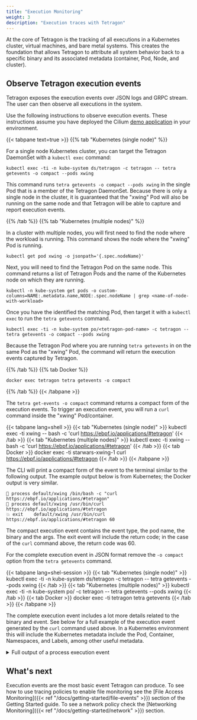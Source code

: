 ```yaml
---
title: "Execution Monitoring"
weight: 3
description: "Execution traces with Tetragon"
---
```


At the core of Tetragon is the tracking of all executions in a Kubernetes cluster,
virtual machines, and bare metal systems. This creates the foundation that allows
Tetragon to attribute all system behavior back to a specific binary and its
associated metadata (container, Pod, Node, and cluster).

## Observe Tetragon execution events

Tetragon exposes the execution events over JSON logs and GRPC stream. The user
can then observe all executions in the system.

Use the following instructions to observe execution events. These instructions
assume you have deployed the Cilium [demo application](https://docs.cilium.io/en/stable/gettingstarted/demo/)
in your environment.

{{< tabpane text=true >}}
{{% tab "Kubernetes (single node)" %}}

For a single node Kubernetes cluster, you can target the Tetragon DaemonSet with
a `kubectl exec` command:

```shell
kubectl exec -ti -n kube-system ds/tetragon -c tetragon -- tetra getevents -o compact --pods xwing
```

This command runs `tetra getevents -o compact --pods xwing` in the single Pod
that is a member of the Tetragon DaemonSet. Because there is only a single node
in the cluster, it is guaranteed that the "xwing" Pod will also be running on
the same node and that Tetragon will be able to capture and report execution
events.

{{% /tab %}}
{{% tab "Kubernetes (multiple nodes)" %}}

In a cluster with multiple nodes, you will first need to find the node where
the workload is running. This command shows the node where the "xwing" Pod is
running.

```shell
kubectl get pod xwing -o jsonpath='{.spec.nodeName}'
```

Next, you will need to find the Tetragon Pod on the same node. This command
returns a list of Tetragon Pods and the name of the Kubernetes node on which
they are running.

```shell
kubectl -n kube-system get pods -o custom-columns=NAME:.metadata.name,NODE:.spec.nodeName | grep <name-of-node-with-workload>
```

Once you have the identified the matching Pod, then target it with a `kubectl
exec` to run the `tetra getevents` command.

```shell
kubectl exec -ti -n kube-system po/<tetragon-pod-name> -c tetragon -- tetra getevents -o compact --pods xwing
```

Because the Tetragon Pod where you are running `tetra getevents` in on the same
Pod as the "xwing" Pod, the command will return the execution events captured by
Tetragon.

{{% /tab %}}
{{% tab Docker %}}

```shell
docker exec tetragon tetra getevents -o compact
```

{{% /tab %}}
{{< /tabpane >}}

The `tetra get-events -o compact` command returns a compact form of the execution
events. To trigger an execution event, you will run a `curl` command inside the
"xwing" Pod/container.

{{< tabpane lang=shell >}}
{{< tab "Kubernetes (single node)" >}}
kubectl exec -ti xwing -- bash -c 'curl https://ebpf.io/applications/#tetragon'
{{< /tab >}}
{{< tab "Kubernetes (multiple nodes)" >}}
kubectl exec -ti xwing -- bash -c 'curl https://ebpf.io/applications/#tetragon'
{{< /tab >}}
{{< tab Docker >}}
docker exec -ti starwars-xwing-1 curl https://ebpf.io/applications/#tetragon
{{< /tab >}}
{{< /tabpane >}}

The CLI will print a compact form of the event to the terminal similar to the
following output. The example output below is from Kubernetes; the Docker output
is very similar.

```
🚀 process default/xwing /bin/bash -c "curl https://ebpf.io/applications/#tetragon"
🚀 process default/xwing /usr/bin/curl https://ebpf.io/applications/#tetragon
💥 exit    default/xwing /usr/bin/curl https://ebpf.io/applications/#tetragon 60
```

The compact execution event contains the event type, the pod name, the binary
and the args. The exit event will include the return code; in the case of the
`curl` command above, the return code was 60.

For the complete execution event in JSON format remove the `-o compact` option
from the `tetra getevents` command.

{{< tabpane lang=shel-session >}}
{{< tab "Kubernetes (single node)" >}}
kubectl exec -ti -n kube-system ds/tetragon -c tetragon -- tetra getevents --pods xwing
{{< /tab >}}
{{< tab "Kubernetes (multiple nodes)" >}}
kubectl exec -ti -n kube-system po/<tetragon-pod-name> -c tetragon -- tetra getevents --pods xwing
{{< /tab >}}
{{< tab Docker >}}
docker exec -ti tetragon tetra getevents
{{< /tab >}}
{{< /tabpane >}}

The complete execution event includes a lot more details related to the binary
and event. See below for a full example of the execution event generated by the
`curl` command used above. In a Kubernetes environment this will include the
Kubernetes metadata include the Pod, Container, Namespaces, and Labels, among
other useful metadata.

<details><summary>Full output of a process execution event</summary>
<p>

```json
{
  "process_exec": {
    "process": {
      "exec_id": "Z2tlLWpvaG4tNjMyLWRlZmF1bHQtcG9vbC03MDQxY2FjMC05czk1OjEzNTQ4Njc0MzIxMzczOjUyNjk5",
      "pid": 52699,
      "uid": 0,
      "cwd": "/",
      "binary": "/usr/bin/curl",
      "arguments": "https://ebpf.io/applications/#tetragon",
      "flags": "execve rootcwd",
      "start_time": "2023-10-06T22:03:57.700327580Z",
      "auid": 4294967295,
      "pod": {
        "namespace": "default",
        "name": "xwing",
        "container": {
          "id": "containerd://551e161c47d8ff0eb665438a7bcd5b4e3ef5a297282b40a92b7c77d6bd168eb3",
          "name": "spaceship",
          "image": {
            "id": "docker.io/tgraf/netperf@sha256:8e86f744bfea165fd4ce68caa05abc96500f40130b857773186401926af7e9e6",
            "name": "docker.io/tgraf/netperf:latest"
          },
          "start_time": "2023-10-06T21:52:41Z",
          "pid": 49
        },
        "pod_labels": {
          "app.kubernetes.io/name": "xwing",
          "class": "xwing",
          "org": "alliance"
        },
        "workload": "xwing"
      },
      "docker": "551e161c47d8ff0eb665438a7bcd5b4",
      "parent_exec_id": "Z2tlLWpvaG4tNjMyLWRlZmF1bHQtcG9vbC03MDQxY2FjMC05czk1OjEzNTQ4NjcwODgzMjk5OjUyNjk5",
      "tid": 52699
    },
    "parent": {
      "exec_id": "Z2tlLWpvaG4tNjMyLWRlZmF1bHQtcG9vbC03MDQxY2FjMC05czk1OjEzNTQ4NjcwODgzMjk5OjUyNjk5",
      "pid": 52699,
      "uid": 0,
      "cwd": "/",
      "binary": "/bin/bash",
      "arguments": "-c \"curl https://ebpf.io/applications/#tetragon\"",
      "flags": "execve rootcwd clone",
      "start_time": "2023-10-06T22:03:57.696889812Z",
      "auid": 4294967295,
      "pod": {
        "namespace": "default",
        "name": "xwing",
        "container": {
          "id": "containerd://551e161c47d8ff0eb665438a7bcd5b4e3ef5a297282b40a92b7c77d6bd168eb3",
          "name": "spaceship",
          "image": {
            "id": "docker.io/tgraf/netperf@sha256:8e86f744bfea165fd4ce68caa05abc96500f40130b857773186401926af7e9e6",
            "name": "docker.io/tgraf/netperf:latest"
          },
          "start_time": "2023-10-06T21:52:41Z",
          "pid": 49
        },
        "pod_labels": {
          "app.kubernetes.io/name": "xwing",
          "class": "xwing",
          "org": "alliance"
        },
        "workload": "xwing"
      },
      "docker": "551e161c47d8ff0eb665438a7bcd5b4",
      "parent_exec_id": "Z2tlLWpvaG4tNjMyLWRlZmF1bHQtcG9vbC03MDQxY2FjMC05czk1OjEzNTQ4NjQ1MjQ1ODM5OjUyNjg5",
      "tid": 52699
    }
  },
  "node_name": "gke-john-632-default-pool-7041cac0-9s95",
  "time": "2023-10-06T22:03:57.700326678Z"
}
```
</p>
</details>

## What's next

Execution events are the most basic event Tetragon can produce. To see how to
use tracing policies to enable file monitoring see the
[File Access Monitoring]({{< ref "/docs/getting-started/file-events" >}}) section of the Getting Started guide.
To see a network policy check the [Networking Monitoring]({{< ref "/docs/getting-started/network" >}}) section.

